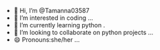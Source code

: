 - 👋 Hi, I’m @Tamanna03587
- 👀 I’m interested in coding ...
- 🌱 I’m currently learning python .
- 💞️ I’m looking to collaborate on python projects ...
- 😄 Pronouns:she/her ...


<!---
Tamanna03587/Tamanna03587 is a ✨ special ✨ repository because its `README.md` (this file) appears on your GitHub profile.
You can click the Preview link to take a look at your changes.
--->

